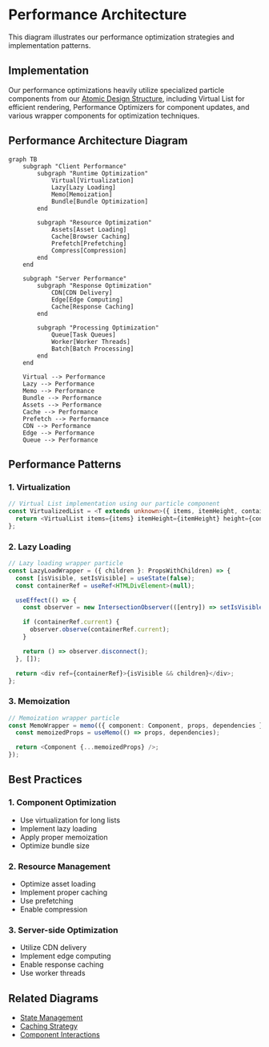 # Performance Architecture

This diagram illustrates our performance optimization strategies and implementation patterns.

## Implementation

Our performance optimizations heavily utilize specialized particle components from our [Atomic Design Structure](../components/atomic-design.md#particles), including Virtual List for efficient rendering, Performance Optimizers for component updates, and various wrapper components for optimization techniques.

## Performance Architecture Diagram

```mermaid
graph TB
    subgraph "Client Performance"
        subgraph "Runtime Optimization"
            Virtual[Virtualization]
            Lazy[Lazy Loading]
            Memo[Memoization]
            Bundle[Bundle Optimization]
        end

        subgraph "Resource Optimization"
            Assets[Asset Loading]
            Cache[Browser Caching]
            Prefetch[Prefetching]
            Compress[Compression]
        end
    end

    subgraph "Server Performance"
        subgraph "Response Optimization"
            CDN[CDN Delivery]
            Edge[Edge Computing]
            Cache[Response Caching]
        end

        subgraph "Processing Optimization"
            Queue[Task Queues]
            Worker[Worker Threads]
            Batch[Batch Processing]
        end
    end

    Virtual --> Performance
    Lazy --> Performance
    Memo --> Performance
    Bundle --> Performance
    Assets --> Performance
    Cache --> Performance
    Prefetch --> Performance
    CDN --> Performance
    Edge --> Performance
    Queue --> Performance
```

## Performance Patterns

### 1. Virtualization

```typescript
// Virtual List implementation using our particle component
const VirtualizedList = <T extends unknown>({ items, itemHeight, containerHeight }: VirtualListProps<T>) => {
  return <VirtualList items={items} itemHeight={itemHeight} height={containerHeight} renderItem={(item) => <ListItem item={item} />} />;
};
```

### 2. Lazy Loading

```typescript
// Lazy loading wrapper particle
const LazyLoadWrapper = ({ children }: PropsWithChildren) => {
  const [isVisible, setIsVisible] = useState(false);
  const containerRef = useRef<HTMLDivElement>(null);

  useEffect(() => {
    const observer = new IntersectionObserver(([entry]) => setIsVisible(entry.isIntersecting));

    if (containerRef.current) {
      observer.observe(containerRef.current);
    }

    return () => observer.disconnect();
  }, []);

  return <div ref={containerRef}>{isVisible && children}</div>;
};
```

### 3. Memoization

```typescript
// Memoization wrapper particle
const MemoWrapper = memo(({ component: Component, props, dependencies }: MemoWrapperProps) => {
  const memoizedProps = useMemo(() => props, dependencies);

  return <Component {...memoizedProps} />;
});
```

## Best Practices

### 1. Component Optimization

- Use virtualization for long lists
- Implement lazy loading
- Apply proper memoization
- Optimize bundle size

### 2. Resource Management

- Optimize asset loading
- Implement proper caching
- Use prefetching
- Enable compression

### 3. Server-side Optimization

- Utilize CDN delivery
- Implement edge computing
- Enable response caching
- Use worker threads

## Related Diagrams

- [State Management](../data-flow/state-management.md)
- [Caching Strategy](../data-flow/caching.md)
- [Component Interactions](../components/interactions.md)
